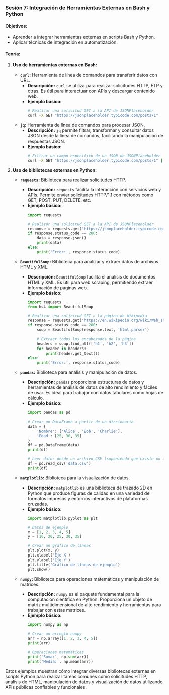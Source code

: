 ### **Sesión 7: Integración de Herramientas Externas en Bash y Python**

#### **Objetivos:**
- Aprender a integrar herramientas externas en scripts Bash y Python.
- Aplicar técnicas de integración en automatización.

#### **Teoría:**
1. **Uso de herramientas externas en Bash:**
   - **`curl`:** Herramienta de línea de comandos para transferir datos con URL.
     - **Descripción:** `curl` se utiliza para realizar solicitudes HTTP, FTP y otras. Es útil para interactuar con APIs y descargar contenido web.
     - **Ejemplo básico:**
       ```bash
       # Realizar una solicitud GET a la API de JSONPlaceholder
       curl -X GET "https://jsonplaceholder.typicode.com/posts/1"
       ```
   - **`jq`:** Herramienta de línea de comandos para procesar JSON.
     - **Descripción:** `jq` permite filtrar, transformar y consultar datos JSON desde la línea de comandos, facilitando la manipulación de respuestas JSON.
     - **Ejemplo básico:**
       ```bash
       # Filtrar un campo específico de un JSON de JSONPlaceholder
       curl -X GET "https://jsonplaceholder.typicode.com/posts/1" | jq '.title'
       ```

2. **Uso de bibliotecas externas en Python:**
   - **`requests`:** Biblioteca para realizar solicitudes HTTP.
     - **Descripción:** `requests` facilita la interacción con servicios web y APIs. Permite enviar solicitudes HTTP/1.1 con métodos como GET, POST, PUT, DELETE, etc.
     - **Ejemplo básico:**
       ```python
       import requests

       # Realizar una solicitud GET a la API de JSONPlaceholder
       response = requests.get('https://jsonplaceholder.typicode.com/posts/1')
       if response.status_code == 200:
           data = response.json()
           print(data)
       else:
           print('Error:', response.status_code)
       ```
   
   - **`BeautifulSoup`:** Biblioteca para analizar y extraer datos de archivos HTML y XML.
     - **Descripción:** `BeautifulSoup` facilita el análisis de documentos HTML y XML. Es útil para web scraping, permitiendo extraer información de páginas web.
     - **Ejemplo básico:**
       ```python
       import requests
       from bs4 import BeautifulSoup

       # Realizar una solicitud GET a la página de Wikipedia
       response = requests.get('https://en.wikipedia.org/wiki/Web_scraping')
       if response.status_code == 200:
           soup = BeautifulSoup(response.text, 'html.parser')
           
           # Extraer todos los encabezados de la página
           headers = soup.find_all(['h1', 'h2', 'h3'])
           for header in headers:
               print(header.get_text())
       else:
           print('Error:', response.status_code)
       ```

   - **`pandas`:** Biblioteca para análisis y manipulación de datos.
     - **Descripción:** `pandas` proporciona estructuras de datos y herramientas de análisis de datos de alto rendimiento y fáciles de usar. Es ideal para trabajar con datos tabulares como hojas de cálculo.
     - **Ejemplo básico:**
       ```python
       import pandas as pd

       # Crear un DataFrame a partir de un diccionario
       data = {
           'Nombre': ['Alice', 'Bob', 'Charlie'],
           'Edad': [25, 30, 35]
       }
       df = pd.DataFrame(data)
       print(df)

       # Leer datos desde un archivo CSV (suponiendo que existe un archivo 'data.csv')
       df = pd.read_csv('data.csv')
       print(df)
       ```

   - **`matplotlib`:** Biblioteca para la visualización de datos.
     - **Descripción:** `matplotlib` es una biblioteca de trazado 2D en Python que produce figuras de calidad en una variedad de formatos impresos y entornos interactivos de plataformas cruzadas.
     - **Ejemplo básico:**
       ```python
       import matplotlib.pyplot as plt

       # Datos de ejemplo
       x = [1, 2, 3, 4, 5]
       y = [10, 20, 25, 30, 35]

       # Crear un gráfico de líneas
       plt.plot(x, y)
       plt.xlabel('Eje X')
       plt.ylabel('Eje Y')
       plt.title('Gráfico de líneas de ejemplo')
       plt.show()
       ```

   - **`numpy`:** Biblioteca para operaciones matemáticas y manipulación de matrices.
     - **Descripción:** `numpy` es el paquete fundamental para la computación científica en Python. Proporciona un objeto de matriz multidimensional de alto rendimiento y herramientas para trabajar con estas matrices.
     - **Ejemplo básico:**
       ```python
       import numpy as np

       # Crear un arreglo numpy
       arr = np.array([1, 2, 3, 4, 5])
       print(arr)

       # Operaciones matemáticas
       print('Suma:', np.sum(arr))
       print('Media:', np.mean(arr))
       ```

Estos ejemplos muestran cómo integrar diversas bibliotecas externas en scripts Python para realizar tareas comunes como solicitudes HTTP, análisis de HTML, manipulación de datos y visualización de datos utilizando APIs públicas confiables y funcionales.